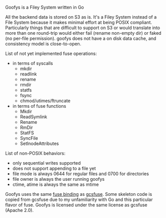 Goofys is a Filey System written in Go

All the backend data is stored on S3 as is. It's a Filey System
instead of a File System because it makes minimal effort at being
POSIX compliant. Particularly things that are difficult to support on
S3 or would translate into more than one round-trip would either fail
(rename non-empty dir) or faked (no per-file permission). goofys does
not have a on disk data cache, and consistency model is close-to-open.

List of not yet implemented fuse operations:
  * in terms of syscalls
    * mkdir
    * readlink
    * rename
    * rmdir
    * statfs
    * fsync
    * chmod/utimes/ftruncate
  * in terms of fuse functions
    * Mkdir
    * ReadSymlink
    * Rename
    * RmDir
    * StatFS
    * SyncFile
    * SetInodeAttributes

List of non-POSIX behaviors:
  * only sequential writes supported
  * does not support appending to a file yet
  * file mode is always 0644 for regular files and 0700 for directories
  * file owner is always the user running goofys
  * ctime, atime is always the same as mtime

Goofys uses the same [fuse binding](https://github.com/jacobsa/fuse)
as [gcsfuse](https://github.com/GoogleCloudPlatform/gcsfuse/). Some
skeleton code is copied from gcsfuse due to my unfamiliarity with Go
and this particular flavor of fuse. Goofys is licensed under the same
license as gcsfuse (Apache 2.0).
